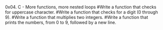 0x04. C - More functions, more nested loops
#Write a function that checks for uppercase character.
#Write a function that checks for a digit (0 through 9).
#Write a function that multiplies two integers.
#Write a function that prints the numbers, from 0 to 9, followed by a new line.

